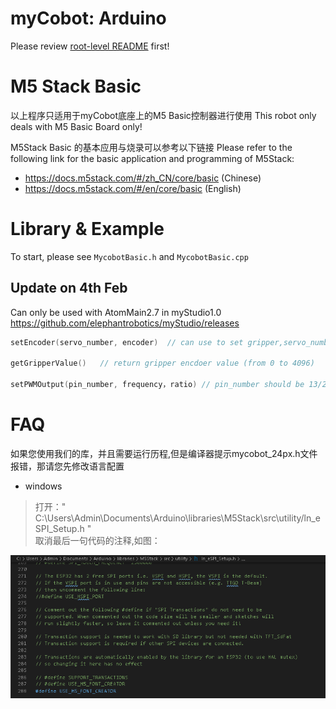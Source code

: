 # myCobot: Arduino

Please review [root-level README](../) first!

# M5 Stack Basic

以上程序只适用于myCobot底座上的M5 Basic控制器进行使用
This robot only deals with M5 Basic Board only!

M5Stack Basic 的基本应用与烧录可以参考以下链接
Please refer to the following link for the basic application and programming of
M5Stack:

- <https://docs.m5stack.com/#/zh_CN/core/basic> (Chinese)
- <https://docs.m5stack.com/#/en/core/basic> (English)

# Library & Example 

To start, please see `MycobotBasic.h` and `MycobotBasic.cpp`

## Update on 4th Feb

Can only be used with AtomMain2.7 in myStudio1.0
https://github.com/elephantrobotics/myStudio/releases

```cc
setEncoder(servo_number, encoder)  // can use to set gripper,servo_number should be 7, encoder should be 0-4096, but if you want use gripper, must get Gripper Value and set gripper init.

getGripperValue() 	// return gripper encdoer value (from 0 to 4096)

setPWMOutput(pin_number, frequency，ratio) // pin_number should be 13/22/23/33, frequency should be 100-100000, ratio should be 0 to 256（128 means 50% pwm）；
```

# FAQ

如果您使用我们的库，并且需要运行历程,但是编译器提示mycobot_24px.h文件报错，那请您先修改语言配置  
* windows  
> 打开：" C:\Users\Admin\Documents\Arduino\libraries\M5Stack\src\utility/ln_eSPI_Setup.h "  
> 取消最后一句代码的注释,如图：

![font](font.png)
